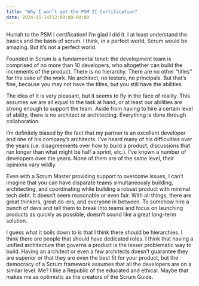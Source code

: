 ```yaml
---
title: "Why I won’t get the PSM II Certification"
date: 2024-05-14T12:00:00-08:00
---
```


Hurrah to the PSM I certification! I’m glad I did it. I at least understand the basics and the basis of scrum. I think, in a perfect world, Scrum would be amazing. But it’s not a perfect world. 

Founded in Scrum is a fundamental tenet: the development team is comprised of no more than 10 developers, who altogether can build the increments of the product. There is no hierarchy. There are no other “titles” for the sake of the work. No architect, no testers, no principals. But that’s fine, because you may not have the titles, but you still have the abilities.

The idea of it is very pleasant, but it seems to fly in the face of reality. This assumes we are all equal to the task at hand, or at least our abilities are strong enough to support the team. Aside from having to hire a certain level of ability, there is no architect or architecting. Everything is done through collaboration. 

I’m definitely biased by the fact that my partner is an excellent developer and one of his company’s architects. I’ve heard many of his difficulties over the years (i.e. disagreements over how to build a product, discussions that run longer than what might be half a sprint, etc.). I’ve known a number of developers over the years. None of them are of the same level, their opinions vary wildly. 

Even with a Scrum Master providing support to overcome issues, I can’t imagine that you can have disparate teams simultaneously building, architecting, and coordinating while building a robust product with minimal tech debt. It doesn’t seem reasonable or even fair. With all things, there are great thinkers, great do-ers, and everyone in between. To somehow hire a bunch of devs and tell them to break into teams and focus on launching products as quickly as possible, doesn’t sound like a great long-term solution. 

I guess what it boils down to is that I think there should be hierarchies. I think there are people that should have dedicated roles. I think that having a unified architecture that governs a product is the lesser problematic way to build. Having an architect or even a few architects doesn’t guarantee they are superior or that they are even the best fit for your product, but the democracy of a Scrum framework assumes that all the developers are on a similar level. Me? I like a Republic of the educated and ethical. Maybe that makes me as optimistic as the creators of the Scrum Guide.
